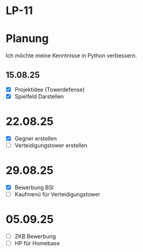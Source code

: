 # LP-11

# Planung
Ich möchte meine Kenntnisse in Python verbessern.

## 15.08.25
- [x] Projektidee (Towerdefense)
- [x] Spielfeld Darstellen

# 22.08.25
- [x] Gegner erstellen
- [ ] Verteidigungstower erstellen

# 29.08.25
- [x] Bewerbung BSI
- [ ] Kaufmenü für Verteidigungstower

# 05.09.25
- [ ] ZKB Bewerbung
- [ ] HP für Homebase
